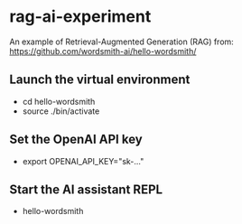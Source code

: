 # rag-ai-experiment

An example of Retrieval-Augmented Generation (RAG) from: https://github.com/wordsmith-ai/hello-wordsmith/

## Launch the virtual environment
- cd hello-wordsmith
- source ./bin/activate
## Set the OpenAI API key
- export OPENAI_API_KEY="sk-..."
## Start the AI assistant REPL
- hello-wordsmith